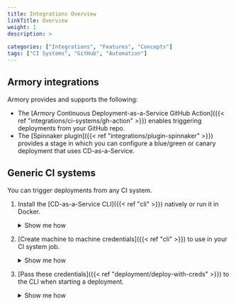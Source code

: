 ```yaml
---
title: Integrations Overview
linkTitle: Overview
weight: 1
description: >
  
categories: ["Integrations", "Features", "Concepts"]
tags: ["CI Systems", "GitHub", "Automation"]
---
```


## Armory integrations

Armory provides and supports the following:

* The [Armory Continuous Deployment-as-a-Service GitHub Action]({{< ref "integrations/ci-systems/gh-action" >}}) enables triggering deployments from your GitHub repo.
* The [Spinnaker plugin]({{< ref "integrations/plugin-spinnaker" >}}) provides a stage in which you can configure a blue/green or canary deployment that uses CD-as-a-Service.

## Generic CI systems

You can trigger deployments from any CI system. 

1. Install the [CD-as-a-Service CLI]({{< ref "cli" >}}) natively or run it in Docker.

   <details><summary>Show me how</summary>
   {{< include "cli/install-cli-tabpane" >}}
   </details>
1. [Create machine to machine credentials]({{< ref "cli" >}}) to use in your CI system job. 

   <details><summary>Show me how</summary>
   {{< include "client-creds.md" >}}
   </details>

1. [Pass these credentials]({{< ref "deployment/deploy-with-creds" >}}) to the CLI when starting a deployment.

   <details><summary>Show me how</summary>

   ```yaml
   armory deploy start  -c <your-client-id> -s <your-client-secret> -f <your-deploy.yaml>
   ```
   
   </details>